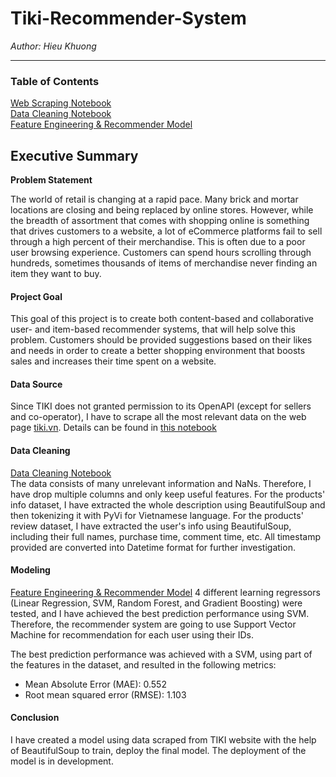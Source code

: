 # Tiki-Recommender-System

_Author: Hieu Khuong_

-------
### Table of Contents
[Web Scraping Notebook](TikiScraper.ipynb)  
[Data Cleaning Notebook](TikiDataCleaning.ipynb)  
[Feature Engineering & Recommender Model](TikiRecommender.ipynb)

## Executive Summary

**Problem Statement**

The world of retail is changing at a rapid pace.  Many brick and mortar locations are closing and being replaced by online stores.  However, while the breadth of assortment that comes with shopping online is something that drives customers to a website, a lot of eCommerce platforms fail to sell through a high percent of their merchandise.  This is often due to a poor user browsing experience. Customers can spend hours scrolling through hundreds, sometimes thousands of items of merchandise never finding an item they want to buy.  

#### Project Goal
This goal of this project is to create both content-based and collaborative user- and item-based recommender systems, that will help solve this problem. Customers should be provided suggestions based on their likes and needs in order to create a better shopping environment that boosts sales and increases their time spent on a website. 

#### Data Source

Since TIKI does not granted permission to its OpenAPI (except for sellers and co-operator), I have to scrape all the most relevant data on the web page [tiki.vn](https://tiki.vn). Details can be found in [this notebook](TikiScraper.ipynb)  

#### Data Cleaning
[Data Cleaning Notebook](TikiDataCleaning.ipynb)  
The data consists of many unrelevant information and NaNs. Therefore, I have drop multiple columns and only keep useful features.
For the products' info dataset, I have extracted the whole description using BeautifulSoup and then tokenizing it with PyVi for Vietnamese language.
For the products' review dataset, I have extracted the user's info using BeautifulSoup, including their full names, purchase time, comment time, etc.
All timestamp provided are converted into Datetime format for further investigation.

#### Modeling
[Feature Engineering & Recommender Model](TikiRecommender.ipynb)
4 different learning regressors (Linear Regression, SVM, Random Forest, and Gradient Boosting) were tested, and I have achieved the best prediction performance using SVM. Therefore, the recommender system are going to use Support Vector Machine for recommendation for each user using their IDs.

The best prediction performance was achieved with a SVM, using part of the features in the dataset, and resulted in the following metrics:

* Mean Absolute Error (MAE): 0.552
* Root mean squared error (RMSE): 1.103

#### Conclusion
I have created a model using data scraped from TIKI website with the help of BeautifulSoup to train, deploy the final model. The deployment of the model is in development.

